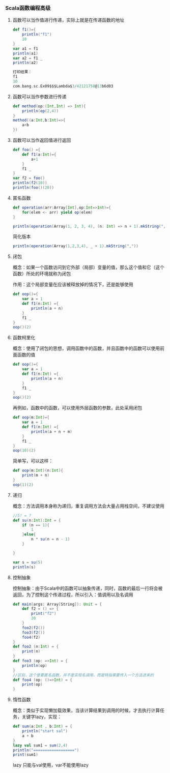 ### Scala函数编程高级

1. 函数可以当作值进行传递，实际上就是在传递函数的地址 

    ```scala
    def f1()={
        println("f1")
        10
    }
    var a1 = f1
    println(a1)
    var a2 = f1 _
    println(a2)
    
    打印结果：
    f1
    10
    com.bang.sc.Ex09$$$Lambda$3/42121758@13b6d03
    ```

    

2. 函数可以当作参数进行传递

    ```scala
    def method(op:(Int,Int) => Int){
        println(op(2,4))
    }
    method((a:Int,b:Int)=>{
        a+b
    })
    ```

    

3. 函数可以当作返回值进行返回

    ```scala
    def foo() ={
        def f1(a:Int)={
            a+1
        }
        f1 _
    }
    var f2 = foo()
    println(f2(10))
    println(foo()(20))
    ```

    

4. 匿名函数

    ```scala
    def operation(arr:Array[Int],op:Int=>Int)={
        for(elem <- arr) yield op(elem)
    }
    
    println(operation(Array(1, 2, 3, 4), (n: Int) => n + 1).mkString(","))
    ```

    简化版本

    ```scala
    println(operation(Array(1,2,3,4), _ + 1).mkString(","))
    ```

    

5. 闭包

    概念：如果一个函数访问到它外部（局部）变量的值，那么这个值和它（这个函数）所处的环境就称为闭包

    作用：这个局部变量在应该被释放掉的情况下，还是能够使用

    ```scala
    def oop()={
        var a = 1
        def f1(n:Int) ={
            println(a + n)
        }
        f1 _
    }
    oop()(2)
    ```

    

6. 函数柯里化

    概念：使用了闭包的思想，调用函数中的函数，并且函数中的函数可以使用前面函数的值

    ```scala
    def oop()={
        var a = 1
        def f1(n:Int) ={
            println(a + n)
        }
        f1 _
    }
    oop()(2)
    ```

    再例如，函数中的函数，可以使用外层函数的参数，此处采用闭包

    ```scala
    def oop(m:Int)={
        var a = 1
        def f1(n:Int) ={
            println(a + n + m)
        }
        f1 _
    }
    oop(10)(2)
    ```

    简单写，可以这样：

    ```scala
    def oop(m:Int)(n:Int){
        print(m + n)
    }
    oop(1)(2)
    ```

    

7. 递归

    概念：方法调用本身称为递归，重复调用方法会大量占用栈空间，不建议使用

    ```scala
    //5! = ?
    def su(n:Int):Int = {
        if (n == 1){
            1
        }else{
            n * su(n = n - 1)
        }
    
    }
    
    var s = su(5)
    println(s)
    ```

    

8. 控制抽象

    控制抽象：由于Scala中的函数可以抽象传递，同时，函数的最后一行将会被返回，为了控制这个传递过程，所以引入：值调用以及名调用

    ```scala
    def main(args: Array[String]): Unit = {
        def f2 = () => {
            print("f2")
            20
        }
        foo2(f2())
        foo3(f2())
        foo4(f2)
    }
    def foo2 (n:Int) = {
        print(n)
    }
    def foo3 (op: =>Int) = {
        println(op)
    }
    //区别，这个是要匿名函数，并不是实现名调用，而是特指需要传入一个方法进来的
    def foo4 (op: ()=>Int) = {
        print(op)
    }
    ```

    

9. 惰性函数

    概念：类似于实现懒加载效果，当该计算结果到调用的时候，才去执行计算任务，关键字lazy，实现：

    ```scala
    def sum(a:Int , b:Int) = {
        println("start sal")
        a + b
    }
    lazy val sum1 = sum(2,4)
    println("==================")
    print(sum1)
    ```

    lazy 只能与val使用，var不能使用lazy